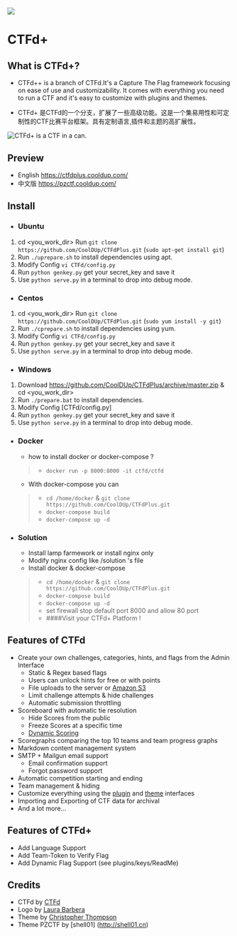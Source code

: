 ![](https://github.com/CoolDUp/CTFdPlus/blob/master/CTFd/themes/pzctf/static/img/logo.png?raw=true)
====
# CTFd+

## What is CTFd+?

* CTFd++ is a branch of CTFd.It's a Capture The Flag framework focusing on ease of use and customizability. It comes with everything you need to run a CTF and it's easy to customize with plugins and themes.

* CTFd+ 是CTFd的一个分支，扩展了一些高级功能。这是一个集易用性和可定制性的CTF比赛平台框架。具有定制语言,插件和主题的高扩展性。

![CTFd+ is a CTF in a can.](https://github.com/CoolDUp/CTFdPlus/blob/master/CTFd/themes/pzctf/static/img/scoreboard.png?raw=true)

## Preview
* English https://ctfdplus.cooldup.com/
* 中文版 https://pzctf.cooldup.com/

## Install
* ### Ubuntu
 1. cd <you_work_dir> Run `git clone https://github.com/CoolDUp/CTFdPlus.git` (`sudo apt-get install git`)
 2. Run `./uprepare.sh` to install dependencies using apt.
 3. Modify Config `vi CTFd/config.py`
 4. Run `python genkey.py` get your secret_key and save it
 5. Use `python serve.py` in a terminal to drop into debug mode.
* ### Centos
 1. cd <you_work_dir> Run `git clone https://github.com/CoolDUp/CTFdPlus.git` (`sudo yum install -y git`)
 2. Run `./cprepare.sh` to install dependencies using yum.
 3. Modify Config `vi CTFd/config.py`
 4. Run `python genkey.py` get your secret_key and save it
 5. Use `python serve.py` in a terminal to drop into debug mode.
* ### Windows
 1. Download https://github.com/CoolDUp/CTFdPlus/archive/master.zip & cd <you_work_dir>
 2. Run `./prepare.bat` to install dependencies.
 3. Modify Config [CTFd/config.py]
 4. Run `python genkey.py` get your secret_key and save it
 5. Use `python serve.py` in a terminal to drop into debug mode.
* ### Docker
    * how to install docker or docker-compose ?
    > * `docker run -p 8000:8000 -it ctfd/ctfd`
    * With docker-compose you can   
    > * `cd /home/docker` & `git clone https://github.com/CoolDUp/CTFdPlus.git`
    > * `docker-compose build`
    > * `docker-compose up -d`
* ### Solution
    * Install lamp farmework or install nginx only
    * Modify nginx config like /solution 's file
    * Install docker &  docker-compose  
    > * `cd /home/docker` & `git clone https://github.com/CoolDUp/CTFdPlus.git`
    > * `docker-compose build`
    > * `docker-compose up -d`
    > * set firewall stop default port 8000 and allow 80 port
    > * ####Visit your CTFd+ Platform !
 
## Features of CTFd
 * Create your own challenges, categories, hints, and flags from the Admin Interface
    * Static & Regex based flags
    * Users can unlock hints for free or with points
    * File uploads to the server or [Amazon S3](https://github.com/CTFd/CTFd-S3-plugin)
    * Limit challenge attempts & hide challenges
    * Automatic submission throttling
 * Scoreboard with automatic tie resolution
    * Hide Scores from the public
    * Freeze Scores at a specific time
    * [Dynamic Scoring](https://github.com/CTFd/DynamicValueChallenge)
 * Scoregraphs comparing the top 10 teams and team progress graphs
 * Markdown content management system
 * SMTP + Mailgun email support
    * Email confirmation support
    * Forgot password support
 * Automatic competition starting and ending
 * Team management & hiding
 * Customize everything using the [plugin](https://github.com/CTFd/CTFd/wiki/Plugins) and [theme](https://github.com/CTFd/CTFd/tree/master/CTFd/themes) interfaces
 * Importing and Exporting of CTF data for archival
 * And a lot more...
 
## Features of CTFd+
* Add Language Support
* Add Team-Token to Verify Flag
* Add Dynamic Flag Support (see plugins/keys/ReadMe)


## Credits
 * CTFd by [CTFd](https://ctfd.io/)
 * Logo by [Laura Barbera](http://www.laurabb.com/)
 * Theme by [Christopher Thompson](https://github.com/breadchris)
 * Theme PZCTF by [shell01] (http://shell01.cn)
